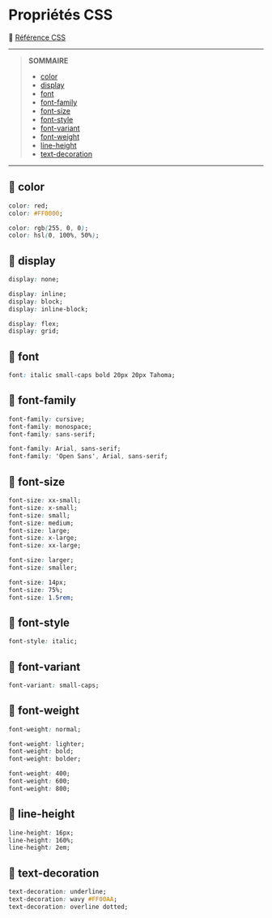 # Propriétés CSS

🔗 [Référence CSS](https://developer.mozilla.org/fr/docs/Web/CSS/Reference)

---
> **SOMMAIRE**
> + [color](#-color)
> + [display](#-display)
> + [font](#-font)
> + [font-family](#-font-family)
> + [font-size](#-font-size)
> + [font-style](#-font-style)
> + [font-variant](#-font-variant)
> + [font-weight](#-font-weight)
> + [line-height](#-line-height)
> + [text-decoration](#-text-decoration)

---

## 🔵 color

```css
color: red;
color: #FF0000;

color: rgb(255, 0, 0);
color: hsl(0, 100%, 50%);
```

## 🔵 display

```css
display: none;

display: inline;
display: block;
display: inline-block;

display: flex;
display: grid;
```

## 🔵 font

```css
font: italic small-caps bold 20px 20px Tahoma;
```

## 🔵 font-family

```css
font-family: cursive;
font-family: monospace;
font-family: sans-serif;

font-family: Arial, sans-serif;
font-family: 'Open Sans', Arial, sans-serif;
```

## 🔵 font-size

```css
font-size: xx-small;
font-size: x-small;
font-size: small;
font-size: medium;
font-size: large;
font-size: x-large;
font-size: xx-large;

font-size: larger;
font-size: smaller;

font-size: 14px;
font-size: 75%;
font-size: 1.5rem;
```

## 🔵 font-style

```css
font-style: italic;
```

## 🔵 font-variant

```css
font-variant: small-caps;
```

## 🔵 font-weight

```css
font-weight: normal;

font-weight: lighter;
font-weight: bold;
font-weight: bolder;

font-weight: 400;
font-weight: 600;
font-weight: 800;
```

## 🔵 line-height

```css
line-height: 16px;
line-height: 160%;
line-height: 2em;
```

## 🔵 text-decoration

```css
text-decoration: underline;
text-decoration: wavy #FF00AA;
text-decoration: overline dotted;
```
